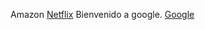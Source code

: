 Amazon [Netflix](https://aws.amazon.com/es/) Bienvenido a google. [Google](https://www.holaaaa.com/)